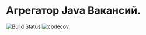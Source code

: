 # Агрегатор Java Вакансий.
[![Build Status](https://app.travis-ci.com/mallet322/job4j_grabber.svg?branch=master)](https://app.travis-ci.com/mallet322/job4j_grabber)
[![codecov](https://codecov.io/gh/mallet322/job4j_grabber/branch/master/graph/badge.svg?token=XVN3AD94ME)](https://codecov.io/gh/mallet322/job4j_grabber)